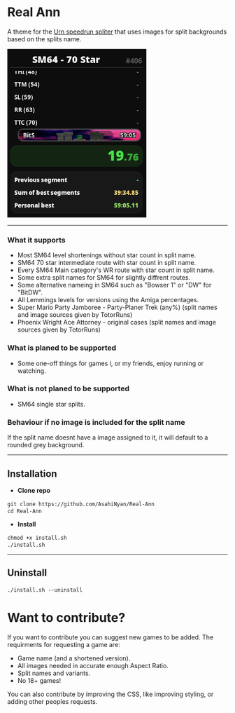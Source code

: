 # Real Ann
A theme for the [Urn speedrun spliter](https://github.com/paoloose/urn) that uses images for split backgrounds based on the splits name.

![](assets/example.png) 

---

### What it supports
- Most SM64 level shortenings without star count in split name.
- SM64 70 star intermediate route with star count in split name.
- Every SM64 Main category's WR route with star count in split name.
- Some extra split names for SM64 for slightly diffrent routes.
- Some alternative nameing in SM64 such as "Bowser 1" or "DW" for "BitDW".
- All Lemmings levels for versions using the Amiga percentages.
- Super Mario Party Jamboree - Party-Planer Trek (any%) (split names and image sources given by TotorRuns)
- Phoenix Wright Ace Attorney - original cases (split names and image sources given by TotorRuns)

### What is planed to be supported
- Some one-off things for games i, or my friends, enjoy running or watching.

### What is not planed to be supported 
- SM64 single star splits.

### Behaviour if no image is included for the split name
If the split name doesnt have a image assigned to it, it will default to a rounded grey background.
 
---
## Installation
- **Clone repo**
```
git clone https://github.com/AsahiNyan/Real-Ann
cd Real-Ann
```

- **Install**
```
chmod +x install.sh
./install.sh
```

---
## Uninstall
```
./install.sh --uninstall
```

# Want to contribute?
If you want to contribute you can suggest new games to be added. The requirments for requesting a game are:
- Game name (and a shortened version).
- All images needed in accurate enough Aspect Ratio.
- Split names and variants.
- No 18+ games!

You can also contribute by improving the CSS, like improving styling, or adding other peoples requests.

